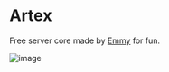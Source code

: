 # Artex 
Free server core made by [Emmy](https://github.com/hmEmmy) for fun.

![image](https://github.com/user-attachments/assets/a20e78b5-7464-43b6-a4cb-4a3e12651088)
